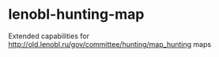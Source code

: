 lenobl-hunting-map
==================

Extended capabilities for http://old.lenobl.ru/gov/committee/hunting/map_hunting maps
